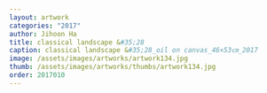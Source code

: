 ```yaml
---
layout: artwork 
categories: "2017" 
author: Jihoon Ha 
title: classical landscape &#35;28 
caption: classical landscape &#35;28_oil on canvas_46×53㎝_2017 
image: /assets/images/artworks/artwork134.jpg 
thumb: /assets/images/artworks/thumbs/artwork134.jpg 
order: 2017010 
---
```

